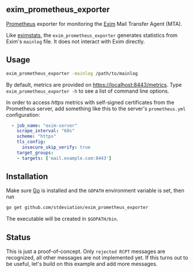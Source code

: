 exim_prometheus_exporter
------------------------

[Prometheus](http://prometheus.io) exporter for monitoring the [Exim](http://www.exim.org/) Mail Transfer Agent (MTA).

Like [eximstats](http://www.exim.org/exim-html-current/doc/html/spec_html/ch-exim_utilities.html#SECTmailstat), the `exim_prometheus_exporter` generates statistics from Exim's `mainlog` file. It does not interact with Exim directly.

Usage
-----

```bash
exim_prometheus_exporter -mainlog /path/to/mainlog
```

By default, metrics are provided on [https://localhost:8443/metrics](https://localhost:8443/metrics).
Type `exim_prometheus_exporter -h` to see a list of command line options.


In order to access _https_ metrics with self-signed certificates from the Prometheus server, add something like this to the server's `prometheus.yml` configuration:

```yaml
  - job_name: "exim-server"
    scrape_interval: "60s"
    scheme: "https"
    tls_config:
      insecure_skip_verify: true
    target_groups:
    - targets: ['mail.example.com:8443']
```

Installation
------------

Make sure [Go](https://golang.org) is installed and the `GOPATH` environment variable is set, then run

```bash
go get github.com/stdeviation/exim_prometheus_exporter
```

The executable will be created in `$GOPATH/bin`.

Status
------

This is just a proof-of-concept. Only `rejected RCPT` messages are recognized, all other messages are not implemented yet.
If this turns out to be useful, let's build on this example and add more messages.

